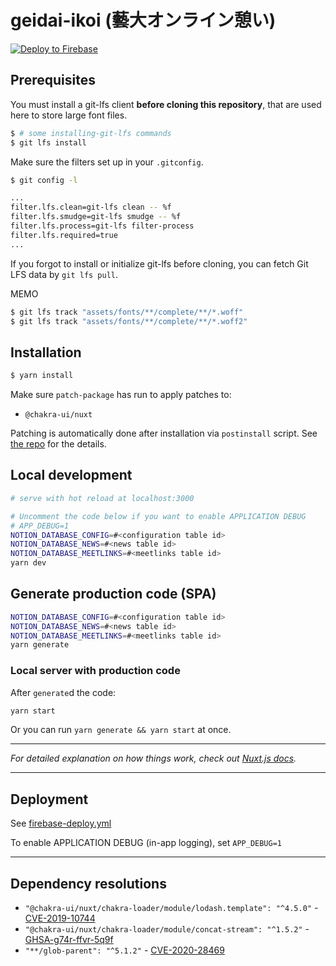 # geidai-ikoi (藝大オンライン憩い)
[![Deploy to Firebase](https://github.com/MaySoMusician/geidai-ikoi/actions/workflows/firebase-deploy.yml/badge.svg)](https://github.com/MaySoMusician/geidai-ikoi/actions/workflows/firebase-deploy.yml)

## Prerequisites 

You must install a git-lfs client **before cloning this repository**, that are used here to store large font files.

```bash
$ # some installing-git-lfs commands
$ git lfs install
```

Make sure the filters set up in your `.gitconfig`.
```bash
$ git config -l

...
filter.lfs.clean=git-lfs clean -- %f
filter.lfs.smudge=git-lfs smudge -- %f
filter.lfs.process=git-lfs filter-process
filter.lfs.required=true
...

```

If you forgot to install or initialize git-lfs before cloning, you can fetch Git LFS data by `git lfs pull`.

MEMO
```bash
$ git lfs track "assets/fonts/**/complete/**/*.woff"
$ git lfs track "assets/fonts/**/complete/**/*.woff2"
```

## Installation

```bash
$ yarn install
```

Make sure `patch-package` has run to apply patches to:
 - `@chakra-ui/nuxt`

Patching is automatically done after installation via `postinstall` script. See [the repo](https://github.com/ds300/patch-package) for the details.

## Local development

```bash
# serve with hot reload at localhost:3000

# Uncomment the code below if you want to enable APPLICATION DEBUG
# APP_DEBUG=1
NOTION_DATABASE_CONFIG=#<configuration table id>
NOTION_DATABASE_NEWS=#<news table id>
NOTION_DATABASE_MEETLINKS=#<meetlinks table id>
yarn dev
```

## Generate production code (SPA)

```bash
NOTION_DATABASE_CONFIG=#<configuration table id>
NOTION_DATABASE_NEWS=#<news table id>
NOTION_DATABASE_MEETLINKS=#<meetlinks table id>
yarn generate
```


### Local server with production code
After `generate`d the code:
```bash
yarn start
```
Or you can run `yarn generate && yarn start` at once.

---

*For detailed explanation on how things work, check out [Nuxt.js docs](https://nuxtjs.org).*

---

## Deployment

See [firebase-deploy.yml](.github/workflows/firebase-deploy.yml)

To enable APPLICATION DEBUG (in-app logging), set `APP_DEBUG=1`

---

## Dependency resolutions

- `"@chakra-ui/nuxt/chakra-loader/module/lodash.template": "^4.5.0"` - [CVE-2019-10744](https://github.com/advisories/GHSA-jf85-cpcp-j695)
- `"@chakra-ui/nuxt/chakra-loader/module/concat-stream": "^1.5.2"` - [GHSA-g74r-ffvr-5q9f](https://github.com/advisories/GHSA-g74r-ffvr-5q9f)
- `"**/glob-parent": "^5.1.2"` - [CVE-2020-28469](https://github.com/advisories/GHSA-ww39-953v-wcq6)